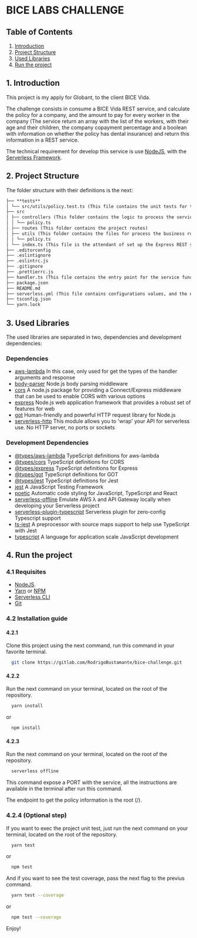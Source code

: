 # BICE LABS CHALLENGE

## Table of Contents

1. [Introduction](#1-introduction)
2. [Project Structure](#2-structure)
3. [Used Libraries](#3-libraries)
4. [Run the project](#3-run-the-project)

## 1. Introduction

This project is my apply for Globant, to the client BICE Vida.

The challenge consists in consume a BICE Vida REST service, and calculate the policy for a company, and the amount to pay for every worker in the company (The service return an array with the list of the workers, with their age and their children, the company copayment percentage and a boolean with information on whether the policy has dental insurance) and return this information in a REST service.

The technical requirement for develop this service is use [NodeJS](https://nodejs.org/), with the [Serverless Framework](https://serverless.com).

## 2. Project Structure

The folder structure with their definitions is the next:

```markdown
├── **tests**
│ └── src/utils/policy.test.ts (This file contains the unit tests for the policy utils functions)
├── src
│ ├── controllers (This folder contains the logic to process the service requests)
│ │ └── policy.ts
│ ├── routes (This folder contains the project routes)
│ ├── utils (This folder contains the files for process the business rules)
│ │ └── policy.ts
│ └── index.ts (This file is the attendant of set up the Express REST service)
├── .editorconfig
├── .eslintignore
├── .eslintrc.js
├── .gitignore
├── .prettierrc.js
├── handler.ts (This file contains the entry point for the service function)
├── package.json
├── README.md
├── serverless.yml (This file contains configurations values, and the env values for the project)
├── tsconfig.json
└── yarn.lock
```

## 3. Used Libraries

The used libraries are separated in two, dependencies and development dependencies:

### Dependencies

- [aws-lambda](https://www.npmjs.com/package/aws-lambda) In this case, only used for get the types of the handler arguments and response
- [body-parser](https://www.npmjs.com/package/body-parser) Node.js body parsing middleware
- [cors](https://www.npmjs.com/package/cors) A node.js package for providing a Connect/Express middleware that can be used to enable CORS with various options
- [express](https://www.npmjs.com/package/express) Node.js web application framework that provides a robust set of features for web
- [got](https://www.npmjs.com/package/got) Human-friendly and powerful HTTP request library for Node.js
- [serverless-http](https://www.npmjs.com/package/serverless-http) This module allows you to 'wrap' your API for serverless use. No HTTP server, no ports or sockets

### Development Dependencies

- [@types/aws-lambda](https://www.npmjs.com/package/@types/aws-lambda) TypeScript definitions for aws-lambda
- [@types/cors](https://www.npmjs.com/package/@types/cors) TypeScript definitions for CORS
- [@types/express](https://www.npmjs.com/package/@types/express) TypeScript definitions for Express
- [@types/got](https://www.npmjs.com/package/@types/got) TypeScript definitions for GOT
- [@types/jest](https://www.npmjs.com/package/@types/jest) TypeScript definitions for Jest
- [jest](https://www.npmjs.com/package/jest) A JavaScript Testing Framework
- [poetic](https://www.npmjs.com/package/poetic) Automatic code styling for JavaScript, TypeScript and React
- [serverless-offline](https://www.npmjs.com/package/serverless-offline) Emulate AWS λ and API Gateway locally when developing your Serverless project
- [serverless-plugin-typescript](https://www.npmjs.com/package/serverless-plugin-typescript) Serverless plugin for zero-config Typescript support
- [ts-jest](https://www.npmjs.com/package/ts-jest) A preprocessor with source maps support to help use TypeScript with Jest
- [typescript](https://www.npmjs.com/package/typescript) A language for application scale JavaScript development

## 4. Run the project

### 4.1 Requisites

- [NodeJS](https://nodejs.org/).
- [Yarn](https://yarnpkg.com/) or [NPM](https://www.npmjs.com/)
- [Serverless CLI](https://serverless.com/cli/)
- [Git](https://git-scm.com/)

### 4.2 Installation guide

#### 4.2.1

Clone this project using the next command, run this command in your favorite terminal.

```bash
  git clone https://gitlab.com/RodrigoBustamante/bice-challenge.git
```

#### 4.2.2

Run the next command on your terminal, located on the root of the repository.

```bash
  yarn install
```

or

```bash
  npm install
```

#### 4.2.3

Run the next command on your terminal, located on the root of the repository.

```bash
  serverless offline
```

This command expose a PORT with the service, all the instructions are available in the terminal after run this command.

The endpoint to get the policy information is the root (/).

### 4.2.4 (Optional step)

If you want to exec the project unit test, just run the next command on your terminal, located on the root of the repository.

```bash
  yarn test
```

or

```bash
  npm test
```

And if you want to see the test coverage, pass the next flag to the previus command.

```bash
  yarn test --coverage
```

or

```bash
  npm test --coverage
```

Enjoy!
